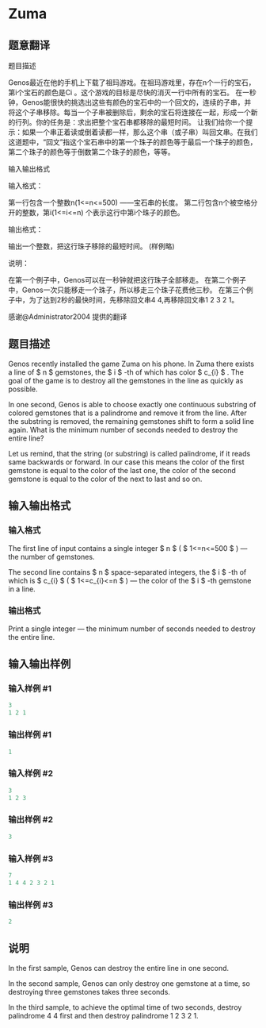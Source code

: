 # Zuma

## 题意翻译

题目描述

Genos最近在他的手机上下载了祖玛游戏。在祖玛游戏里，存在n个一行的宝石，第i个宝石的颜色是Ci 。这个游戏的目标是尽快的消灭一行中所有的宝石。 在一秒钟，Genos能很快的挑选出这些有颜色的宝石中的一个回文的，连续的子串，并将这个子串移除。每当一个子串被删除后，剩余的宝石将连接在一起，形成一个新的行列。你的任务是：求出把整个宝石串都移除的最短时间。 让我们给你一个提示：如果一个串正着读或倒着读都一样，那么这个串（或子串）叫回文串。在我们这道题中，“回文”指这个宝石串中的第一个珠子的颜色等于最后一个珠子的颜色，第二个珠子的颜色等于倒数第二个珠子的颜色，等等。

输入输出格式

输入格式：

第一行包含一个整数n(1<=n<=500) ——宝石串的长度。 第二行包含n个被空格分开的整数，第i(1<=i<=n) 个表示这行中第i个珠子的颜色。

输出格式：

输出一个整数，把这行珠子移除的最短时间。 (样例略)

说明：

在第一个例子中，Genos可以在一秒钟就把这行珠子全部移走。 在第二个例子中，Genos一次只能移走一个珠子，所以移走三个珠子花费他三秒。 在第三个例子中，为了达到2秒的最快时间，先移除回文串4 4,再移除回文串1 2 3 2 1。

感谢@Administrator2004 提供的翻译

## 题目描述

Genos recently installed the game Zuma on his phone. In Zuma there exists a line of $ n $ gemstones, the $ i $ -th of which has color $ c_{i} $ . The goal of the game is to destroy all the gemstones in the line as quickly as possible.

In one second, Genos is able to choose exactly one continuous substring of colored gemstones that is a palindrome and remove it from the line. After the substring is removed, the remaining gemstones shift to form a solid line again. What is the minimum number of seconds needed to destroy the entire line?

Let us remind, that the string (or substring) is called palindrome, if it reads same backwards or forward. In our case this means the color of the first gemstone is equal to the color of the last one, the color of the second gemstone is equal to the color of the next to last and so on.

## 输入输出格式

### 输入格式

The first line of input contains a single integer $ n $ ( $ 1<=n<=500 $ ) — the number of gemstones.

The second line contains $ n $ space-separated integers, the $ i $ -th of which is $ c_{i} $ ( $ 1<=c_{i}<=n $ ) — the color of the $ i $ -th gemstone in a line.

### 输出格式

Print a single integer — the minimum number of seconds needed to destroy the entire line.

## 输入输出样例

### 输入样例 #1

```cpp
3
1 2 1

```
### 输出样例 #1

```cpp
1

```
### 输入样例 #2

```cpp
3
1 2 3

```
### 输出样例 #2

```cpp
3

```
### 输入样例 #3

```cpp
7
1 4 4 2 3 2 1

```
### 输出样例 #3

```cpp
2

```
## 说明

In the first sample, Genos can destroy the entire line in one second.

In the second sample, Genos can only destroy one gemstone at a time, so destroying three gemstones takes three seconds.

In the third sample, to achieve the optimal time of two seconds, destroy palindrome 4 4 first and then destroy palindrome 1 2 3 2 1.

